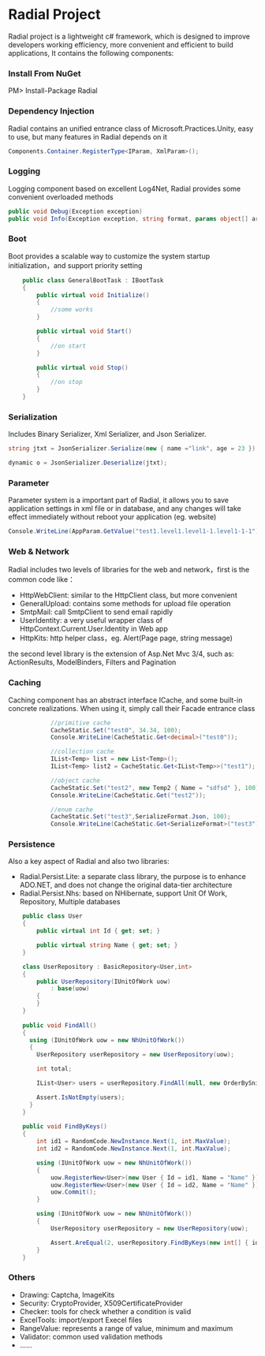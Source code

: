 Radial Project
======
Radial project is a lightweight c# framework, which is designed to improve developers working efficiency, more convenient and efficient to build applications, It contains the following components:

### Install From NuGet ###
PM> Install-Package Radial

### Dependency Injection ###
Radial contains an unified entrance class of Microsoft.Practices.Unity, easy to use, but many features in Radial depends on it

```csharp
Components.Container.RegisterType<IParam, XmlParam>();
```

### Logging ###
Logging component based on excellent Log4Net, Radial provides some convenient overloaded methods

```csharp
public void Debug(Exception exception)
public void Info(Exception exception, string format, params object[] args)
```

### Boot ###
Boot provides a scalable way to customize the system startup initialization，and support priority setting

```csharp
    public class GeneralBootTask : IBootTask
    {
        public virtual void Initialize()
        {
            //some works
        }

        public virtual void Start()
        {
            //on start 
        }

        public virtual void Stop()
        {
            //on stop 
        }
    }
```

###	Serialization ###
Includes Binary Serializer, Xml Serializer, and Json Serializer.

```csharp
string jtxt = JsonSerializer.Serialize(new { name ="link", age = 23 });

dynamic o = JsonSerializer.Deserialize(jtxt);
```

### Parameter ###
Parameter system is a important part of Radial, it allows you to save application settings in xml file or in database, and any changes will take effect immediately without reboot your application (eg. website) 

```csharp
Console.WriteLine(AppParam.GetValue("test1.level1.level1-1.level1-1-1"));
```

### Web & Network ###
Radial includes two levels of libraries for the web and network，first is the common code like：

- HttpWebClient: similar to the HttpClient class, but more convenient
- GeneralUpload: contains some methods for upload file operation
- SmtpMail: call SmtpClient to send email rapidly
- UserIdentity: a very useful wrapper class of HttpContext.Current.User.Identity in Web app
- HttpKits: http helper class，eg. Alert(Page page, string message)

the second level library is the extension of Asp.Net Mvc 3/4, such as: ActionResults, ModelBinders, Filters and Pagination

### Caching ###
Caching component has an abstract interface ICache, and some built-in concrete realizations. When using it, simply call their Facade entrance class

```csharp
            //primitive cache
            CacheStatic.Set("test0", 34.34, 100);
            Console.WriteLine(CacheStatic.Get<decimal>("test0"));

            //collection cache
            IList<Temp> list = new List<Temp>();
            IList<Temp> list2 = CacheStatic.Get<IList<Temp>>("test1");

            //object cache
            CacheStatic.Set("test2", new Temp2 { Name = "sdfsd" }, 100);
            Console.WriteLine(CacheStatic.Get("test2"));

            //enum cache
            CacheStatic.Set("test3",SerializeFormat.Json, 100);
            Console.WriteLine(CacheStatic.Get<SerializeFormat>("test3"));
```

### Persistence ###
Also a key aspect of Radial and also two libraries:
- Radial.Persist.Lite: a separate class library, the purpose is to enhance ADO.NET, and does not change the original data-tier architecture
- Radial.Persist.Nhs: based on NHibernate, support Unit Of Work, Repository, Multiple databases

```csharp
    public class User
    {
        public virtual int Id { get; set; }

        public virtual string Name { get; set; }
    }

    class UserRepository : BasicRepository<User,int>
    {
        public UserRepository(IUnitOfWork uow)
            : base(uow)
        {
        }
    }
    
    public void FindAll()
    {
      using (IUnitOfWork uow = new NhUnitOfWork())
      {
        UserRepository userRepository = new UserRepository(uow);

        int total;

        IList<User> users = userRepository.FindAll(null, new OrderBySnippet<User>[] { new OrderBySnippet<User>(o => o.Id, false) }, 5, 1, out total);

        Assert.IsNotEmpty(users);
      }
    }
    
    public void FindByKeys()
    {
        int id1 = RandomCode.NewInstance.Next(1, int.MaxValue);
        int id2 = RandomCode.NewInstance.Next(1, int.MaxValue);

        using (IUnitOfWork uow = new NhUnitOfWork())
        {
            uow.RegisterNew<User>(new User { Id = id1, Name = "Name" });
            uow.RegisterNew<User>(new User { Id = id2, Name = "Name" });
            uow.Commit();
        }

        using (IUnitOfWork uow = new NhUnitOfWork())
        {
            UserRepository userRepository = new UserRepository(uow);

            Assert.AreEqual(2, userRepository.FindByKeys(new int[] { id1, id2 }).Count);
        }
    }
```

### Others ###
- Drawing: Captcha, ImageKits
- Security: CryptoProvider, X509CertificateProvider
- Checker: tools for check whether a condition is valid
- ExcelTools: import/export Execel files
- RangeValue: represents a range of value, minimum and maximum
- Validator: common used validation methods
- ......
